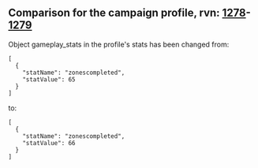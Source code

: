## Comparison for the campaign profile, rvn: [1278](https://github.com/PRO100KatYT/FortniteProfileRevisions/tree/main/profiles/campaign/1278%20campaign.json)-[1279](https://github.com/PRO100KatYT/FortniteProfileRevisions/tree/main/profiles/campaign/1279%20campaign.json)

Object gameplay_stats in the profile's stats has been changed from:

```
[
  {
    "statName": "zonescompleted",
    "statValue": 65
  }
]
```

to:

```
[
  {
    "statName": "zonescompleted",
    "statValue": 66
  }
]
```

<br><br>
